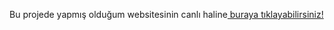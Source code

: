 Bu projede yapmış olduğum websitesinin canlı haline<a href="https://patika-dv-project-001.netlify.app" > buraya tıklayabilirsiniz!</a>